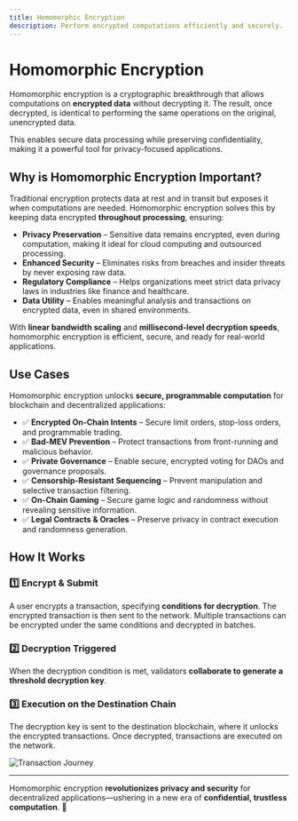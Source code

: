 ```yaml
---
title: Homomorphic Encryption
description: Perform encrypted computations efficiently and securely.
---
```


# Homomorphic Encryption

Homomorphic encryption is a cryptographic breakthrough that allows computations on **encrypted data** without decrypting it. The result, once decrypted, is identical to performing the same operations on the original, unencrypted data.

This enables secure data processing while preserving confidentiality, making it a powerful tool for privacy-focused applications.

## Why is Homomorphic Encryption Important?

Traditional encryption protects data at rest and in transit but exposes it when computations are needed. Homomorphic encryption solves this by keeping data encrypted **throughout processing**, ensuring:

- **Privacy Preservation** – Sensitive data remains encrypted, even during computation, making it ideal for cloud computing and outsourced processing.
- **Enhanced Security** – Eliminates risks from breaches and insider threats by never exposing raw data.
- **Regulatory Compliance** – Helps organizations meet strict data privacy laws in industries like finance and healthcare.
- **Data Utility** – Enables meaningful analysis and transactions on encrypted data, even in shared environments.

With **linear bandwidth scaling** and **millisecond-level decryption speeds**, homomorphic encryption is efficient, secure, and ready for real-world applications.

## Use Cases

Homomorphic encryption unlocks **secure, programmable computation** for blockchain and decentralized applications:

- ✅ **Encrypted On-Chain Intents** – Secure limit orders, stop-loss orders, and programmable trading.
- ✅ **Bad-MEV Prevention** – Protect transactions from front-running and malicious behavior.
- ✅ **Private Governance** – Enable secure, encrypted voting for DAOs and governance proposals.
- ✅ **Censorship-Resistant Sequencing** – Prevent manipulation and selective transaction filtering.
- ✅ **On-Chain Gaming** – Secure game logic and randomness without revealing sensitive information.
- ✅ **Legal Contracts & Oracles** – Preserve privacy in contract execution and randomness generation.

## How It Works

### **1️⃣ Encrypt & Submit**

A user encrypts a transaction, specifying **conditions for decryption**. The encrypted transaction is then sent to the network. Multiple transactions can be encrypted under the same conditions and decrypted in batches.

### **2️⃣ Decryption Triggered**

When the decryption condition is met, validators **collaborate to generate a threshold decryption key**.

### **3️⃣ Execution on the Destination Chain**

The decryption key is sent to the destination blockchain, where it unlocks the encrypted transactions. Once decrypted, transactions are executed on the network.

![Transaction Journey](/img/tx%20journey.png)

---

Homomorphic encryption **revolutionizes privacy and security** for decentralized applications—ushering in a new era of **confidential, trustless computation**. 🚀
